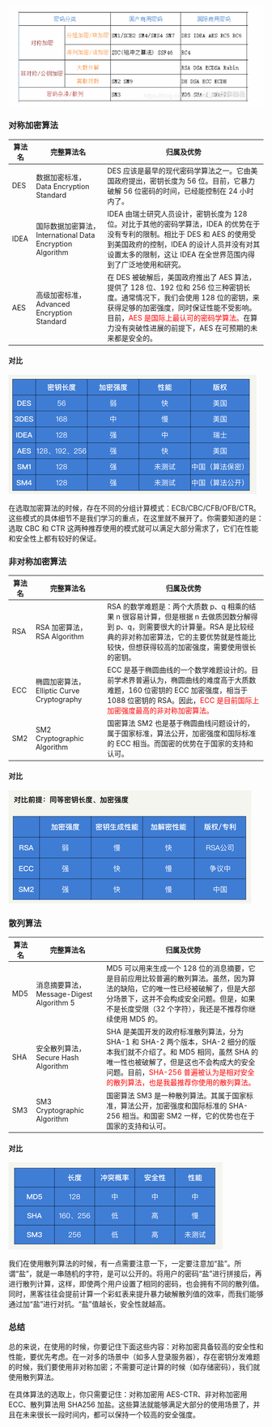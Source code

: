 ![image-20200902101207811](安全算法.assets/image-20200902101207811.png)

### 对称加密算法

| 算法名 | 完整算法名                                                | 归属及优势                                                   |
| ------ | --------------------------------------------------------- | ------------------------------------------------------------ |
| DES    | 数据加密标准，Data Encryption Standard                    | DES 应该是最早的现代密码学算法之一。它由美国政府提出，密钥长度为 56 位。目前，它暴力破解 56 位密码的时间，已经能控制在 24 小时内了。 |
| IDEA   | 国际数据加密算法，International Data Encryption Algorithm | IDEA 由瑞士研究人员设计，密钥长度为 128 位。对比于其他的密码学算法，IDEA 的优势在于没有专利的限制。相比于 DES 和 AES 的使用受到美国政府的控制，IDEA  的设计人员并没有对其设置太多的限制，这让 IDEA 在全世界范围内得到了广泛地使用和研究。 |
| AES    | 高级加密标准，Advanced  Encryption  Standard              | 在 DES 被破解后，美国政府推出了 AES  算法，提供了 128 位、192 位和 256 位三种密钥长度。通常情况下，我们会使用 128  位的密钥，来获得足够的加密强度，同时保证性能不受影响。目前，<font style="color:red">AES 是国际上最认可的密码学算法。</font>在算力没有突破性进展的前提下，AES  在可预期的未来都是安全的。 |

#### 对比

![image-20200901174003656](安全算法.assets/image-20200901174003656.png)

在选取加密算法的时候，存在不同的分组计算模式：ECB/CBC/CFB/OFB/CTR。这些模式的具体细节不是我们学习的重点，在这里就不展开了。你需要知道的是：选取 CBC 和 CTR 这两种推荐使用的模式就可以满足大部分需求了，它们在性能和安全性上都有较好的保证。



### 非对称加密算法

| 算法名 | 完整算法名                                | 归属及优势                                                   |
| ------ | ----------------------------------------- | ------------------------------------------------------------ |
| RSA    | RSA 加密算法，RSA Algorithm               | RSA 的数学难题是：两个大质数 p、q 相乘的结果 n 很容易计算，但是根据 n 去做质因数分解得到 p、q，则需要很大的计算量。RSA 是比较经典的非对称加密算法，它的主要优势就是性能比较快，但想获得较高的加密强度，需要使用很长的密钥。 |
| ECC    | 椭圆加密算法，Elliptic Curve Cryptography | ECC 是基于椭圆曲线的一个数学难题设计的。目前学术界普遍认为，椭圆曲线的难度高于大质数难题，160 位密钥的 ECC 加密强度，相当于 1088 位密钥的 RSA。因此，<font style="color:red">ECC 是目前国际上加密强度最高的非对称加密算法。</font> |
| SM2    | SM2 Cryptographic Algorithm               | 国密算法 SM2 也是基于椭圆曲线问题设计的，属于国家标准，算法公开，加密强度和国际标准的 ECC 相当。而国密的优势在于国家的支持和认可。 |

#### 对比

![image-20200901174427324](安全算法.assets/image-20200901174427324.png)



### 散列算法

| 算法名 | 完整算法名                               | 归属及优势                                                   |
| ------ | ---------------------------------------- | ------------------------------------------------------------ |
| MD5    | 消息摘要算法，Message-Digest Algorithm 5 | MD5 可以用来生成一个 128  位的消息摘要，它是目前应用比较普遍的散列算法。虽然，因为算法的缺陷，它的唯一性已经被破解了，但是大部分场景下，这并不会构成安全问题。但是，如果不是长度受限（32 个字符），我还是不推荐你继续使用 MD5 的。 |
| SHA    | 安全散列算法，Secure Hash Algorithm      | SHA 是美国开发的政府标准散列算法，分为  SHA-1 和 SHA-2 两个版本，SHA-2 细分的版本我们就不介绍了。和 MD5 相同，虽然 SHA  的唯一性也被破解了，但是这也不会构成大的安全问题。目前，<font style="color:red">SHA-256 普遍被认为是相对安全的散列算法，也是我最推荐你使用的散列算法。</font> |
| SM3    | SM3 Cryptographic Algorithm              | 国密算法 SM3 是一种散列算法。其属于国家标准，算法公开，加密强度和国际标准的 SHA-256 相当。和国密 SM2 一样，它的优势也在于国家的支持和认可。 |

#### 对比

![image-20200901174621386](安全算法.assets/image-20200901174621386.png)

我们在使用散列算法的时候，有一点需要注意一下，一定要注意加“盐”。所谓“盐”，就是一串随机的字符，是可以公开的。将用户的密码“盐”进行拼接后，再进行散列计算，这样，即使两个用户设置了相同的密码，也会拥有不同的散列值。同时，黑客往往会提前计算一个彩虹表来提升暴力破解散列值的效率，而我们能够通过加“盐”进行对抗。“盐”值越长，安全性就越高。



### 总结

总的来说，在使用的时候，你要记住下面这些内容：对称加密具备较高的安全性和性能，要优先考虑。在一对多的场景中（如多人登录服务器），存在密钥分发难题的时候，我们要使用非对称加密；不需要可逆计算的时候（如存储密码），我们就使用散列算法。

在具体算法的选取上，你只需要记住：对称加密用 AES-CTR、非对称加密用 ECC、散列算法用 SHA256 加盐。这些算法就能够满足大部分的使用场景了，并且在未来很长一段时间内，都可以保持一个较高的安全强度。